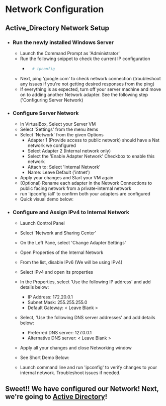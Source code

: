 # Network Configuration

## Active_Directory Network Setup

* ### Run the newly installed Windows Server
    - Launch the Command Prompt as 'Administrator'
    -  Run the following snippet to check the current IP configuration
        - ```bash
            # ipconfig
    - Next, ping 'google.com' to check network connection (troubleshoot any issues if you're not getting desired responses from the ping)
    - If everything is as expected, turn off your server machine and move on to adding another Network adapter. See the following step ('Configuring Server Network)

* ### Configure Server Network
    - In VirtualBox, Select your Server VM
    -  Select 'Settings' from the menu items
    - Select 'Network' from the given Options
        - Adapter 1 (Provide access to public network) should have a Nat network we configured
        - Select Adapter 2 (Internal network only)
        - Select the 'Enable Adapter Network' Checkbox to enable this network
        - Attach to: Select 'Internal Network'
        - Name: Leave Default ('intnet')
    - Apply your changes and Start your VM again
    - (Optional) Rename each adapter in the Network Connections to public facing network from a private-internal network
    - run 'ipconfig /all' to confirm both your adapters are configured
    - Quick visual demo below:









* ### Configure and Assign IPv4 to Internal Network
    - Launch Control Panel
    - Select 'Network and Sharing Center'
    - On the Left Pane, select 'Change Adapter Settings'
    - Open Properties of the Internal Network
    - From the list, disable IPv6 (We will be using IPv4)
    - Select IPv4 and open its properties
    - In the Properties, select 'Use the following IP address' and add details below:
        - IP Address: 172.20.0.1
        - Subnet Mask: 255.255.255.0
        - Default Gateway: < Leave Blank >

    - Select, 'Use the following DNS server addresses' and add details below:
        - Preferred DNS server: 127.0.0.1
        - Alternative DNS server: < Leave Blank >

    - Apply all your changes and close Networking window
    - See Short Demo Below:








    - Launch command line and run 'ipconfig' to verify changes to your internal network. Troubleshoot issues if needed. 

## Sweet!! We have configured our Network! Next, we're going to <a href="https://github.com/KwaneleKhumalo/active_directory/blob/master/Active_Directory/AD.md" target="_blank">Active Directory</a>!
    


